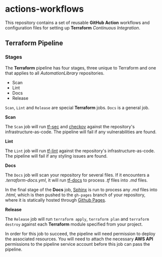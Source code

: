 # actions-workflows

This repository contains a set of reusable **GitHub Action** workflows and configuration files for setting up **Terraform** _Continuous Integration_. 
## Terraform Pipeline

### Stages

The **Terraform** pipeline has four stages, three unique to Terraform and one that applies to all _AutomationLibrary_ repositories. 

- Scan
- Lint 
- Docs
- Release

`Scan`, `Lint` and `Release` are special **Terraform** jobs. `Docs` is a general job.

**Scan**

The `Scan` job will run [tf-sec](https://aquasecurity.github.io/tfsec/v1.28.1/) and [checkov](https://www.checkov.io) against the repository's infrastructure-as-code. The pipeline will fail if any vulnerabilities are found.

**Lint**

The `Lint` job will run [tf-lint](https://github.com/terraform-linters/tflint) against the repository's infrastructure-as-code. The pipeline will fail if any styling issues are found.

**Docs**

The `Docs` job will scan your repository for several files. If it encounters a _.terraform-docs.yml_, it will run [tf-docs](https://terraform-docs.io) to process _.tf_ files into _.md_ files. 

In the final stage of the **Docs** job, [Sphinx](https://www.sphinx-doc.org/en/master/) is run to process any _.md_ files into _.html_, which is then pushed to the `gh-pages` branch of your repository, where it is statically hosted through [Github Pages](https://pages.github.com).

**Release**

The `Release` job will run `terraform apply`, `terraform plan` and `terraform destroy` against each **Terraform** module specified from your project.

In order for this job to succeed, the pipeline will need permission to deploy the associated resources. You will need to attach the necessary **AWS API** permissions to the pipeline service account before this job can pass the pipeline.
